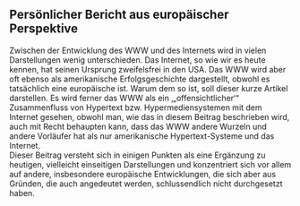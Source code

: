 <!-- filename: 00_Die_Geschichte_des_WWW.md -->
<!-- title: Die Geschichte des WWW -->

<!-- tags: #internet,#einfuehrung,#geschichte -->
<!-- authors: Hermann Maurer -->

## Persönlicher Bericht aus europäischer Perspektive

Zwischen der Entwicklung des WWW und des Internets wird in vielen Darstellungen wenig unterschieden. Das Internet, so wie wir es heute kennen, hat seinen Ursprung zweifelsfrei in den USA. Das WWW wird aber oft ebenso als amerikanische Erfolgsgeschichte dargestellt, obwohl es tatsächlich eine europäische ist. Warum dem so ist, soll dieser kurze Artikel darstellen. Es wird ferner das WWW als ein ‚„offensichtlicher‘“ Zusammenfluss von Hypertext bzw. Hypermediensystemen mit dem Internet gesehen, obwohl man, wie das in diesem Beitrag beschrieben wird, auch mit Recht behaupten kann, dass das WWW andere Wurzeln und andere Vorläufer hat als nur amerikanische Hypertext-Systeme und das Internet.  
Dieser Beitrag versteht sich in einigen Punkten als eine Ergänzung zu heutigen, vielleicht einseitigen Darstellungen und konzentriert sich vor allem auf andere, insbesondere europäische Entwicklungen, die sich aber aus Gründen, die auch angedeutet werden, schlussendlich nicht durchgesetzt haben.

